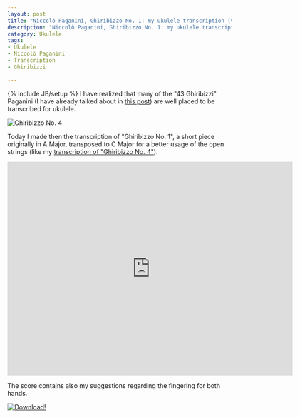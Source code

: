 ```yaml
---
layout: post
title: "Niccolò Paganini, Ghiribizzo No. 1: my ukulele transcription (video and tabs)"
description: "Niccolò Paganini, Ghiribizzo No. 1: my ukulele transcription (video and tabs)"
category: Ukulele
tags: 
- Ukulele
- Niccolò Paganini
- Transcription
- Ghiribizzi

---
```

{% include JB/setup %}
I have realized that many of the "43 Ghiribizzi" Paganini (I have already talked about in [this post](http://www.andreafortuna.org/ukulele/2015/05/25/paganini-ghiribizzo-no-4/)) are well placed to be transcribed for ukulele.

![Ghiribizzo No. 4](http://www.andreafortuna.org/images/Ghiribizzo1.png)
<!-- more -->

Today I made then the transcription of "Ghiribizzo No. 1", a short piece originally in A Major, transposed to C Major for a better usage of the open strings (like my [transcription of "Ghiribizzo No. 4"](http://www.andreafortuna.org/ukulele/2015/05/25/paganini-ghiribizzo-no-4/)).

<iframe width="640" height="480" src="https://www.youtube.com/embed/87oAf_Ij-VA" frameborder="0" allowfullscreen></iframe><br/>

The score contains also my suggestions regarding the fingering for both hands.

[![Download!](http://www.andreafortuna.org/images/Download-PDF-Button.png)](http://www.andreafortuna.org/files/Paganini-Ghiribizzo1.pdf)